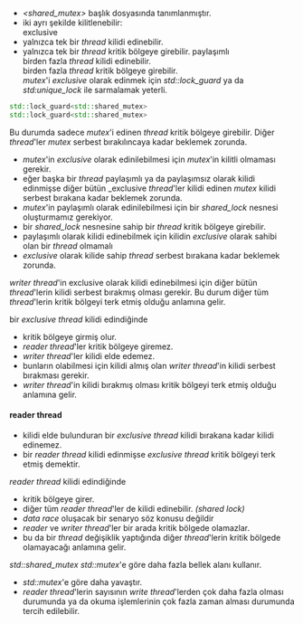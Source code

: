 - _<shared_mutex>_ başlık dosyasında tanımlanmıştır.
- iki ayrı şekilde kilitlenebilir: <br>
exclusive<br>
 - yalnızca tek bir _thread_ kilidi edinebilir.
 - yalnızca tek bir _thread_ kritik bölgeye girebilir.
paylaşımlı <br>
birden fazla _thread_ kilidi edinebilir. <br>
birden fazla _thread_ kritik bölgeye girebilir.  <br>
_mutex_'i _exclusive_ olarak edinmek için _std::lock_guard_ ya da _std:unique_lock_ ile sarmalamak yeterli.

```cpp
std::lock_guard<std::shared_mutex>
std::lock_guard<std::shared_mutex>
```
Bu durumda sadece _mutex_'i edinen _thread_ kritik bölgeye girebilir. Diğer _thread_'ler _mutex_ serbest bırakılıncaya kadar beklemek zorunda. <br>

- _mutex_'in _exclusive_ olarak edinilebilmesi için _mutex_'in kilitli olmaması gerekir.
- eğer başka bir _thread_ paylaşımlı ya da paylaşımsız olarak kilidi edinmişse diğer bütün _exclusive _thread_'ler kilidi edinen _mutex_ kilidi serbest bırakana kadar beklemek zorunda.
- _mutex_'in paylaşımlı olarak edinilebilmesi için bir _shared_lock_ nesnesi oluşturmamız gerekiyor.
- bir _shared_lock_ nesnesine sahip bir _thread_ kritik bölgeye girebilir.
- paylaşımlı olarak kilidi edinebilmek için kilidin _exclusive_ olarak sahibi olan bir _thread_ olmamalı
- _exclusive_ olarak kilide sahip _thread_ serbest bırakana kadar beklemek zorunda.

_writer thread_'in exclusive olarak kilidi edinebilmesi için diğer bütün _thread_'lerin kilidi serbest bırakmış olması gerekir.
Bu durum diğer tüm _thread_'lerin kritik bölgeyi terk etmiş olduğu anlamına gelir.<br>

bir _exclusive thread_ kilidi edindiğinde
- kritik bölgeye girmiş olur.
- _reader thread_'ler kritik bölgeye giremez.
- _writer thread_'ler kilidi elde edemez.
- bunların olabilmesi için kilidi almış olan _writer thread_'in kilidi serbest bırakması gerekir.
- _writer thread_'in kilidi bırakmış olması kritik bölgeyi terk etmiş olduğu anlamına gelir.

#### reader thread

- kilidi elde bulunduran bir _exclusive thread_ kilidi bırakana kadar kilidi edinemez.
- bir _reader thread_ kilidi edinmişse _exclusive thread_ kritik bölgeyi terk etmiş demektir.

_reader thread_ kilidi edindiğinde 
- kritik bölgeye girer.
- diğer tüm _reader thread_'ler de kilidi edinebilir. _(shared lock)_
- _data race_ oluşacak bir senaryo söz konusu değildir
- _reader_ ve _writer_ _thread_'ler bir arada kritik bölgede olamazlar.
- bu da bir _thread_ değişiklik yaptığında diğer _thread_'lerin kritik bölgede olamayacağı anlamına gelir.

_std::shared_mutex_ _std::mutex_'e göre daha fazla bellek alanı kullanır.
- _std::mutex_'e göre daha yavaştır.
- _reader thread_'lerin sayısının _write thread_'lerden çok daha fazla olması durumunda ya da okuma işlemlerinin çok fazla zaman alması durumunda tercih edilebilir.







